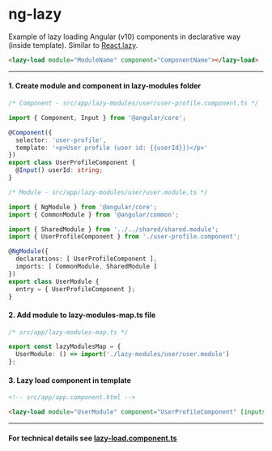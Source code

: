 # ng-lazy

Example of lazy loading Angular (v10) components in declarative way (inside template). Similar to [React.lazy](https://reactjs.org/docs/code-splitting.html#reactlazy).

```html
<lazy-load module="ModuleName" component="ComponentName"></lazy-load>
```

---

#### 1. Create module and component in lazy-modules folder

```ts
/* Component - src/app/lazy-modules/user/user-profile.component.ts */

import { Component, Input } from '@angular/core';

@Component({
  selector: 'user-profile',
  template: '<p>User profile (user id: {{userId}})</p>'
})
export class UserProfileComponent {
  @Input() userId: string;
}
```
```ts
/* Module - src/app/lazy-modules/user/user.module.ts */

import { NgModule } from '@angular/core';
import { CommonModule } from '@angular/common';

import { SharedModule } from '../../shared/shared.module';
import { UserProfileComponent } from './user-profile.component';

@NgModule({
  declarations: [ UserProfileComponent ],
  imports: [ CommonModule, SharedModule ]
})
export class UserModule {
  entry = { UserProfileComponent };
}
```

#### 2. Add module to lazy-modules-map.ts file
```ts
/* src/app/lazy-modules-map.ts */

export const lazyModulesMap = {
  UserModule: () => import('./lazy-modules/user/user.module')
};
```

#### 3. Lazy load component in template
```html
<!-- src/app/app.component.html -->

<lazy-load module="UserModule" component="UserProfileComponent" [inputs]="{ userId: '1' }"></lazy-load>
```

---

#### For technical details see [lazy-load.component.ts](./src/app/lazy-load/lazy-load.component.ts)
